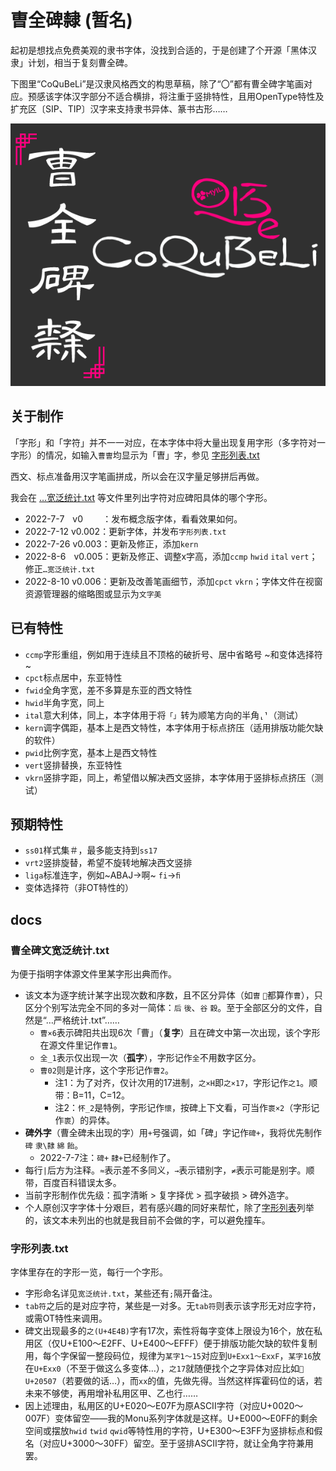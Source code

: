 # 曺全碑隸 (暂名)
起初是想找点免费美观的隶书字体，没找到合适的，于是创建了个开源「黑体汉隶」计划，相当于复刻曹全碑。

下图里“CoQuBeLi”是汉隶风格西文的构思草稿，除了“〇”都有曹全碑字笔画对应。预感该字体汉字部分不适合横排，将注重于竖排特性，且用OpenType特性及扩充区〔SIP、TIP〕汉字来支持隶书异体、篆书古形……

![曹全碑隶](CoQuBeLi.png)

## 关于制作
「字形」和「字符」并不一一对应，在本字体中将大量出现复用字形（多字符对一字形）的情况，如输入`曹曺`均显示为「曺」字，参见 [字形列表.txt][zi]

西文、标点准备用汉字笔画拼成，所以会在汉字量足够拼后再做。

我会在 […宽泛统计.txt](docs/曹全碑文宽泛统计.txt) 等文件里列出字符对应碑阳具体的哪个字形。

- 2022-7-7  v0    ：发布概念版字体，看看效果如何。
- 2022-7-12 v0.002：更新字体，并发布`字形列表.txt`
- 2022-7-26 v0.003：更新及修正，添加`kern`
- 2022-8-6  v0.005：更新及修正、调整x字高，添加`ccmp` `hwid` `ital` `vert`；修正`…宽泛统计.txt`
- 2022-8-10 v0.006：更新及改善笔画细节，添加`cpct` `vkrn`；字体文件在视窗资源管理器的缩略图或显示为`文字美`

## 已有特性
- `ccmp`字形重组，例如用于连续且不顶格的破折号、居中省略号 ~和变体选择符~
- `cpct`标点居中，东亚特性
- `fwid`全角字宽，差不多算是东亚的西文特性
- `hwid`半角字宽，同上
- `ital`意大利体，同上，本字体用于将`「」`转为顺笔方向的半角`⸤⸣`（测试）
- `kern`调字偶距，基本上是西文特性，本字体用于标点挤压（适用排版功能欠缺的软件）
- `pwid`比例字宽，基本上是西文特性
- `vert`竖排替换，东亚特性
- `vkrn`竖排字距，同上，希望借以解决西文竖排，本字体用于竖排标点挤压（测试）

## 预期特性
- `ss01`样式集＃，最多能支持到`ss17`
- `vrt2`竖排旋替，希望不旋转地解决西文竖排
- `liga`标准连字，例如~ABAJ→啊~ `f​i`→`ﬁ`
- 变体选择符（非OT特性的）
<!--
- `aalt`Access All Alternates
- `calt`Contextual Alternates
- `dlig`Discretionary Ligatures
- `halt`Alternate Half Widths
- `hist`
- `mark`
- `palt`Proportional Alternate Widths
- `vhal`Alternate Vertical Half Metrics
- `vpal`Proportional Alternate Vertical Metrics
-->

## docs

### 曹全碑文宽泛统计.txt
为便于指明字体源文件里某字形出典而作。
- 该文本为逐字统计某字出现次数和序数，且不区分异体（如`曺` `𣍘`都算作`曹`），只区分个别写法完全不同的多对一简体：`后` `後`、`谷` `穀`。至于全部区分的文件，自然是“…严格统计.txt”……
  - `曹×6`表示碑阳共出现6次「曹」（**复字**）且在碑文中第一次出现，该个字形在源文件里记作`曹1`。
  - `全_1`表示仅出现一次（**孤字**），字形记作`全`不用数字区分。
  - `曹02`则是计序，这个字形记作`曹2`。
    - 注1：为了对齐，仅计次用的17进制，`之×H`即`之×17`，字形记作`之1`。顺带：B=11，C=12。
    - 注2：`怀_2`是特例，字形记作`懷`，按碑上下文看，可当作`褱×2`（字形记作`褱`）的异体。
- **碑外字**（曹全碑未出现的字）用`+`号强调，如「碑」字记作`碑+`，我将优先制作`碑` `隶\隸` `綿` `飴`。
    - 2022-7-7注：`碑+` `隸+`已经制作了。
- 每行`|`后方为注释。`≈`表示差不多同义，`→`表示错别字，`≠`表示可能是别字。顺带，百度百科错误太多。
- 当前字形制作优先级：孤字清晰 > 复字择优 > 孤字破损 > 碑外造字。
- 个人原创汉字字体十分艰巨，若有感兴趣的同好来帮忙，除了[字形列表][zi]列举的，该文本未列出的也就是我目前不会做的字，可以避免撞车。

### 字形列表.txt
字体里存在的字形一览，每行一个字形。
- 字形命名详见`宽泛统计.txt`，某些还有`;`隔开备注。
- `tab符`之后的是对应字符，某些是一对多。无`tab符`则表示该字形无对应字符，或需OT特性来调用。
- 碑文出现最多的`之(U+4E4B)`字有17次，索性将每字变体上限设为16个，放在私用区（仅U+E100～E2FF、U+E400～EFFF）便于排版功能欠缺的软件复制用，每个字保留一整段码位，规律为`某字1～15`对应到`U+Exx1～ExxF`，`某字16`放在`U+Exx0`（不至于做这么多变体…），`之17`就随便找个之字异体对应比如`𠔇U+20507`（若要做的话…），而`xx`的值，先做先得。当然这样挥霍码位的话，若未来不够使，再用增补私用区甲、乙也行……
- 因上述理由，私用区的U+E020～E07F为原ASCII字符（对应U+0020～007F）变体留空——我的Monu系列字体就是这样。U+E000～E0FF的剩余空间或摆放`hwid` `twid` `qwid`等特性用的字符，U+E300～E3FF为竖排标点和假名（对应U+3000～30FF）留空。至于竖排ASCII字符，就让全角字符兼用罢。

[zi]: docs/字形列表.txt